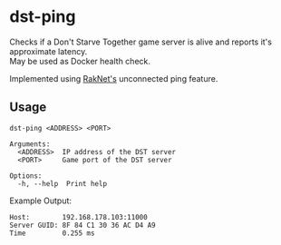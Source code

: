 # dst-ping

Checks if a Don't Starve Together game server is alive and reports it's approximate latency.  
May be used as Docker health check.

Implemented using [RakNet's](https://github.com/facebookarchive/RakNet) unconnected ping feature.

## Usage

```
dst-ping <ADDRESS> <PORT>

Arguments:
  <ADDRESS>  IP address of the DST server
  <PORT>     Game port of the DST server

Options:
  -h, --help  Print help
```

Example Output:

```
Host:        192.168.178.103:11000
Server GUID: 8F 84 C1 30 36 AC D4 A9
Time         0.255 ms
```
